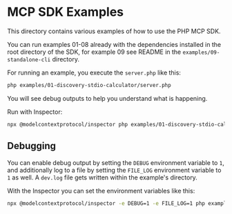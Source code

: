 # MCP SDK Examples

This directory contains various examples of how to use the PHP MCP SDK.

You can run examples 01-08 already with the dependencies installed in the root directory of the SDK, for example 09 see
README in the `examples/09-standalone-cli` directory.

For running an example, you execute the `server.php` like this:
```bash
php examples/01-discovery-stdio-calculator/server.php
```

You will see debug outputs to help you understand what is happening.

Run with Inspector:

```bash
npx @modelcontextprotocol/inspector php examples/01-discovery-stdio-calculator/server.php
```

## Debugging

You can enable debug output by setting the `DEBUG` environment variable to `1`, and additionally log to a file by
setting the `FILE_LOG` environment variable to `1` as well. A `dev.log` file gets written within the example's
directory.

With the Inspector you can set the environment variables like this:
```bash
npx @modelcontextprotocol/inspector -e DEBUG=1 -e FILE_LOG=1 php examples/01-discovery-stdio-calculator/server.php
```
